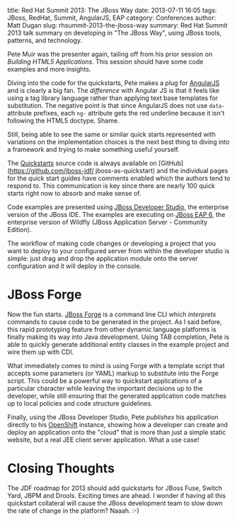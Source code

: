 title: Red Hat Summit 2013: The JBoss Way
date: 2013-07-11 16:05
tags: JBoss, RedHat, Summit, AngularJS, EAP
category: Conferences
author: Matt Dugan
slug: rhsummit-2013-the-jboss-way
summary: Red Hat Summit 2013 talk summary on developing in "The JBoss Way", using JBoss tools, patterns, and technology.

Pete Muir was the presenter again, tailing off from his prior session on
_Building HTML5 Applications_.  This session should have some code examples
and more insights.

Diving into the code for the quickstarts, Pete makes a plug for
[AngularJS](http://www.angularjs.org/) and is clearly a big fan.  The
_difference_ with Angular JS is that it feels like using a tag library
language rather than applying text base templates for substitution.  The
negative point is that since AngularJS does not use `data-` attribute
prefixes, each `ng-` attribute gets the red underline because it isn't
following the HTML5 doctype.  Shame.

Still, being able to see the same or similar quick starts represented with
variations on the implementation choices is the next best thing to diving
into a framework and trying to make something useful yourself.

The [Quickstarts](https://www.jboss.org/jdf/quickstarts/get-started/)
source code is always available on [GitHub](https://github.com/jboss-jdf/
jboss-as-quickstart) and the individual pages for the quick start guides
have comments enabled which the authors tend to respond to.  This
communication is key since there are nearly 100 quick starts right now to
absorb and make sense of.

Code examples are presented using [JBoss Developer Studio](https://devstudio.jboss.com/download/6.x.html), the enterprise version of the
JBoss IDE.  The examples are executing on [JBoss EAP 6](http://www.redhat.com/products/jbossenterprisemiddleware/application-platform/), the
enterprise version of Wildfly (JBoss Application Server - Community Edition).

The workflow of making code changes or developing a project that you want
to deploy to your configured server from within the developer studio is
simple: just drag and drop the application module onto the server
configuration and it will deploy in the console.

JBoss Forge
===========

Now the fun starts.  [JBoss Forge](http://forge.jboss.org/) is a command
line CLI which _interprets_ commands to cause code to be generated in the
project.  As I said before, this rapid prototyping feature from other
dynamic language platforms is finally making its way into Java
development.  Using TAB completion, Pete is able to quickly generate
additional entity classes in the example project and wire them up with CDI.

What immediately comes to mind is using Forge with a template script that
accepts some parameters (or YAML) markup to substitute into the Forge
script.  This could be a powerful way to quickstart applications of a
particular character while leaving the important decisions up to the
developer, while still ensuring that the generated application code matches
up to local policies and code structure guidelines.

Finally, using the JBoss Developer Studio, Pete _publishes_ his application
directly to his [OpenShift](http://www.openshift.com) instance, showing how a
developer can create and deploy an application onto the "cloud" that is
more than just a simple static website, but a real JEE client server
application.  What a use case!

Closing Thoughts
================

The JDF roadmap for 2013 should add quickstarts for JBoss Fuse, Switch
Yard, JBPM and Drools.  Exciting times are ahead.  I wonder if having all
this quickstart collateral will cause the JBoss development team to slow
down the rate of change in the platform?  Naaah. :-)


